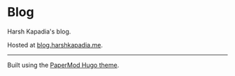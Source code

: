 # Blog

Harsh Kapadia's blog.

Hosted at [blog.harshkapadia.me](https://blog.harshkapadia.me).

---

Built using the [PaperMod Hugo theme](https://github.com/adityatelange/hugo-PaperMod).

